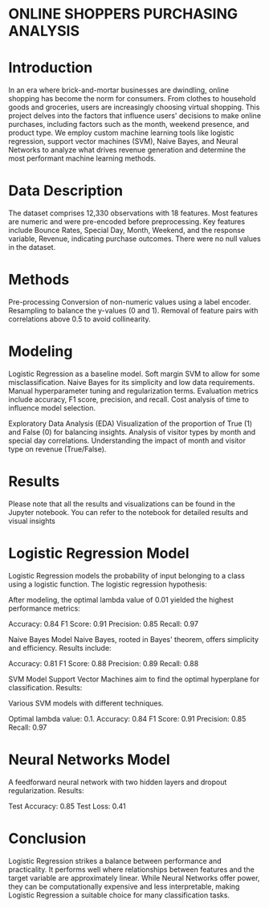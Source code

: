 # ONLINE SHOPPERS PURCHASING ANALYSIS
# Introduction
In an era where brick-and-mortar businesses are dwindling, online shopping has become the norm for consumers. From clothes to household goods and groceries, users are increasingly choosing virtual shopping. This project delves into the factors that influence users' decisions to make online purchases, including factors such as the month, weekend presence, and product type. We employ custom machine learning tools like logistic regression, support vector machines (SVM), Naive Bayes, and Neural Networks to analyze what drives revenue generation and determine the most performant machine learning methods.

# Data Description
The dataset comprises 12,330 observations with 18 features. Most features are numeric and were pre-encoded before preprocessing. Key features include Bounce Rates, Special Day, Month, Weekend, and the response variable, Revenue, indicating purchase outcomes. There were no null values in the dataset.

# Methods
Pre-processing
Conversion of non-numeric values using a label encoder. Resampling to balance the y-values (0 and 1). Removal of feature pairs with correlations above 0.5 to avoid collinearity.

# Modeling
Logistic Regression as a baseline model. Soft margin SVM to allow for some misclassification. Naive Bayes for its simplicity and low data requirements. Manual hyperparameter tuning and regularization terms. Evaluation metrics include accuracy, F1 score, precision, and recall. Cost analysis of time to influence model selection.

Exploratory Data Analysis (EDA)
Visualization of the proportion of True (1) and False (0) for balancing insights. Analysis of visitor types by month and special day correlations. Understanding the impact of month and visitor type on revenue (True/False).

# Results
Please note that all the results and visualizations can be found in the Jupyter notebook. You can refer to the notebook for detailed results and visual insights

# Logistic Regression Model
Logistic Regression models the probability of input belonging to a class using a logistic function. The logistic regression hypothesis:

After modeling, the optimal lambda value of 0.01 yielded the highest performance metrics:

Accuracy: 0.84 F1 Score: 0.91 Precision: 0.85 Recall: 0.97

Naive Bayes Model
Naive Bayes, rooted in Bayes' theorem, offers simplicity and efficiency. Results include:

Accuracy: 0.81 F1 Score: 0.88 Precision: 0.89 Recall: 0.88

SVM Model
Support Vector Machines aim to find the optimal hyperplane for classification. Results:

Various SVM models with different techniques.

Optimal lambda value: 0.1. Accuracy: 0.84 F1 Score: 0.91 Precision: 0.85 Recall: 0.97

# Neural Networks Model
A feedforward neural network with two hidden layers and dropout regularization. Results:

Test Accuracy: 0.85 Test Loss: 0.41

# Conclusion
Logistic Regression strikes a balance between performance and practicality. It performs well where relationships between features and the target variable are approximately linear. While Neural Networks offer power, they can be computationally expensive and less interpretable, making Logistic Regression a suitable choice for many classification tasks.
